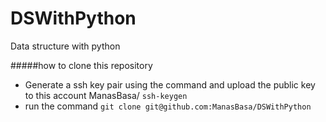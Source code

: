 # DSWithPython
Data structure with python

#####how to clone this repository

- Generate a ssh key pair using the command and upload the public key to this account ManasBasa/
`ssh-keygen`
- run the command `git clone git@github.com:ManasBasa/DSWithPython`
